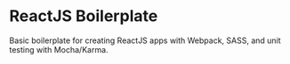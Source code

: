 # ReactJS Boilerplate

Basic boilerplate for creating ReactJS apps with Webpack, SASS, and unit testing with Mocha/Karma.